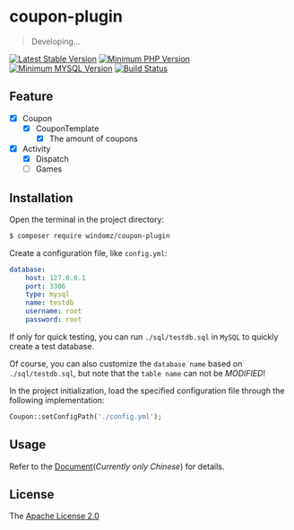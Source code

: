 # coupon-plugin

> Developing...

[![Latest Stable Version](https://img.shields.io/packagist/v/windomz/coupon-plugin.svg?style=flat-square)](https://packagist.org/packages/windomz/coupon-plugin)
[![Minimum PHP Version](https://img.shields.io/badge/php-%3E%3D%207.0-8892BF.svg?style=flat-square)](https://php.net/)
[![Minimum MYSQL Version](https://img.shields.io/badge/mysql-%3E%3D%205.6-4479a1.svg?style=flat-square)](https://www.mysql.com/)
[![Build Status](https://img.shields.io/travis/WindomZ/coupon-plugin/master.svg?style=flat-square)](https://travis-ci.org/WindomZ/coupon-plugin)

## Feature

- [x] Coupon
  - [x] CouponTemplate
    - [x] The amount of coupons
- [x] Activity
  - [x] Dispatch
  - [ ] Games

## Installation

Open the terminal in the project directory:
```bash
$ composer require windomz/coupon-plugin
```

Create a configuration file, like `config.yml`:
```yaml
database:
    host: 127.0.0.1
    port: 3306
    type: mysql
    name: testdb
    username: root
    password: root
```

If only for quick testing, 
you can run `./sql/testdb.sql` in `MySQL` to quickly create a test database.

Of course, you can also customize the `database name` based on `./sql/testdb.sql`, 
but note that the `table name` can not be _MODIFIED_!

In the project initialization, 
load the specified configuration file through the following implementation:
```php
Coupon::setConfigPath('./config.yml');
```

## Usage

Refer to the [Document](https://windomz.github.io/coupon-plugin)(_Currently only Chinese_) for details.

## License

The [Apache License 2.0](https://github.com/WindomZ/coupon-plugin/blob/master/LICENSE)
